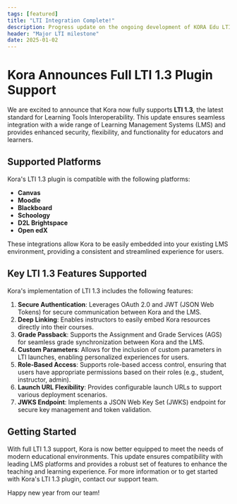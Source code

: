 ```yaml
---
tags: [featured]
title: "LTI Integration Complete!"
description: Progress update on the ongoing development of KORA Edu LTI Plugin.
header: "Major LTI milestone"
date: 2025-01-02
---
```


# Kora Announces Full LTI 1.3 Plugin Support

We are excited to announce that Kora now fully supports **LTI 1.3**, the latest standard for Learning Tools Interoperability. This update ensures seamless integration with a wide range of Learning Management Systems (LMS) and provides enhanced security, flexibility, and functionality for educators and learners.

## Supported Platforms

Kora's LTI 1.3 plugin is compatible with the following platforms:

- **Canvas**
- **Moodle**
- **Blackboard**
- **Schoology**
- **D2L Brightspace**
- **Open edX**

These integrations allow Kora to be easily embedded into your existing LMS environment, providing a consistent and streamlined experience for users.

## Key LTI 1.3 Features Supported

Kora's implementation of LTI 1.3 includes the following features:

1. **Secure Authentication**: Leverages OAuth 2.0 and JWT (JSON Web Tokens) for secure communication between Kora and the LMS.
2. **Deep Linking**: Enables instructors to easily embed Kora resources directly into their courses.
3. **Grade Passback**: Supports the Assignment and Grade Services (AGS) for seamless grade synchronization between Kora and the LMS.
4. **Custom Parameters**: Allows for the inclusion of custom parameters in LTI launches, enabling personalized experiences for users.
5. **Role-Based Access**: Supports role-based access control, ensuring that users have appropriate permissions based on their roles (e.g., student, instructor, admin).
6. **Launch URL Flexibility**: Provides configurable launch URLs to support various deployment scenarios.
7. **JWKS Endpoint**: Implements a JSON Web Key Set (JWKS) endpoint for secure key management and token validation.

## Getting Started

With full LTI 1.3 support, Kora is now better equipped to meet the needs of modern educational environments. This update ensures compatibility with leading LMS platforms and provides a robust set of features to enhance the teaching and learning experience.
For more information or to get started with Kora's LTI 1.3 plugin, contact our support team.

Happy new year from our team!
